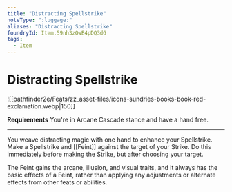 ```yaml
---
title: "Distracting Spellstrike"
noteType: ":luggage:"
aliases: "Distracting Spellstrike"
foundryId: Item.59nh3zOwE4pDQ3dG
tags:
  - Item
---
```


# Distracting Spellstrike
![[pathfinder2e/Feats/zz_asset-files/icons-sundries-books-book-red-exclamation.webp|150]]

**Requirements** You're in Arcane Cascade stance and have a hand free.

* * *

You weave distracting magic with one hand to enhance your Spellstrike. Make a Spellstrike and [[Feint]] against the target of your Strike. Do this immediately before making the Strike, but after choosing your target.

The Feint gains the arcane, illusion, and visual traits, and it always has the basic effects of a Feint, rather than applying any adjustments or alternate effects from other feats or abilities.
